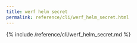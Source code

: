 ```yaml
---
title: werf helm secret
permalink: reference/cli/werf_helm_secret.html
---
```


{% include /reference/cli/werf_helm_secret.md %}
